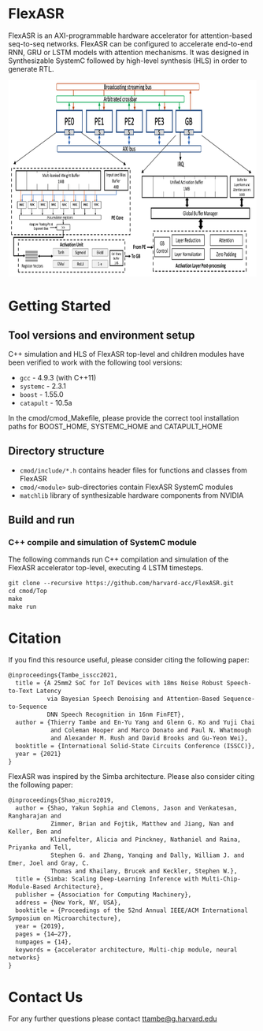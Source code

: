 FlexASR
========

FlexASR is an AXI-programmable hardware accelerator for attention-based seq-to-seq networks. FlexASR can be configured to accelerate end-to-end RNN, GRU or LSTM models with attention mechanisms. It was designed in Synthesizable SystemC followed by high-level synthesis (HLS) in order to generate RTL. 

<img src="images/FlexASR_Arch.png" width="1000" height="400">

# Getting Started

## Tool versions and environment setup

C++ simulation and HLS of FlexASR top-level and children modules have been verified to work with the following tool versions:

* `gcc` - 4.9.3 (with C++11)
* `systemc` - 2.3.1
* `boost` - 1.55.0 
* `catapult` - 10.5a

In the cmod/cmod_Makefile, please provide the correct tool installation paths for BOOST_HOME, SYSTEMC_HOME and CATAPULT_HOME 

## Directory structure

* `cmod/include/*.h` contains header files for functions and classes from FlexASR
* `cmod/<module>` sub-directories contain FlexASR SystemC modules
* `matchlib` library of synthesizable hardware components from NVIDIA

## Build and run

### C++ compile and simulation of SystemC module

The following commands run C++ compilation and simulation of the FlexASR accelerator top-level, executing 4 LSTM timesteps.

    git clone --recursive https://github.com/harvard-acc/FlexASR.git
    cd cmod/Top
    make
    make run


# Citation

If you find this resource useful, please consider citing the following paper:
```
@inproceedings{Tambe_isscc2021,
  title = {A 25mm2 SoC for IoT Devices with 18ms Noise Robust Speech-to-Text Latency
           via Bayesian Speech Denoising and Attention-Based Sequence-to-Sequence
           DNN Speech Recognition in 16nm FinFET},
  author = {Thierry Tambe and En-Yu Yang and Glenn G. Ko and Yuji Chai
            and Coleman Hooper and Marco Donato and Paul N. Whatmough 
            and Alexander M. Rush and David Brooks and Gu-Yeon Wei},
  booktitle = {International Solid-State Circuits Conference (ISSCC)},
  year = {2021}
}
```
FlexASR was inspired by the Simba architecture. Please also consider citing the following paper:  
```
@inproceedings{Shao_micro2019, 
  author = {Shao, Yakun Sophia and Clemons, Jason and Venkatesan, Rangharajan and
            Zimmer, Brian and Fojtik, Matthew and Jiang, Nan and Keller, Ben and
            Klinefelter, Alicia and Pinckney, Nathaniel and Raina, Priyanka and Tell,
            Stephen G. and Zhang, Yanqing and Dally, William J. and Emer, Joel and Gray, C.
            Thomas and Khailany, Brucek and Keckler, Stephen W.},
  title = {Simba: Scaling Deep-Learning Inference with Multi-Chip-Module-Based Architecture},
  publisher = {Association for Computing Machinery},
  address = {New York, NY, USA},
  booktitle = {Proceedings of the 52nd Annual IEEE/ACM International Symposium on Microarchitecture},
  year = {2019},
  pages = {14–27},
  numpages = {14},
  keywords = {accelerator architecture, Multi-chip module, neural networks}
}
```
# Contact Us
For any further questions please contact ttambe@g.harvard.edu
